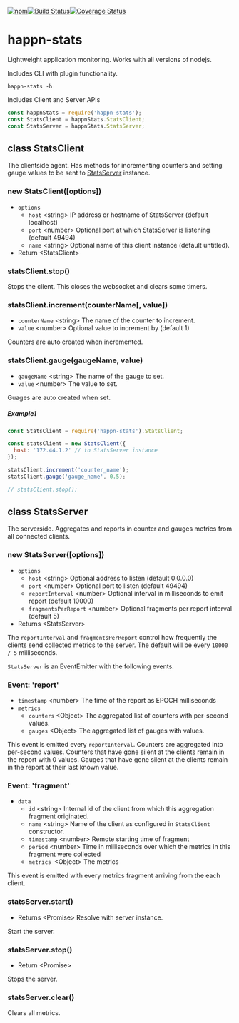 [![npm](https://img.shields.io/npm/v/happn-stats.svg)](https://www.npmjs.com/package/happn-stats)[![Build Status](https://travis-ci.org/happner/happn-stats.svg?branch=master)](https://travis-ci.org/happner/happn-stats)[![Coverage Status](https://coveralls.io/repos/github/happner/happn-stats/badge.svg?branch=master)](https://coveralls.io/github/happner/happn-stats?branch=master)

# happn-stats

Lightweight application monitoring. Works with all versions of nodejs.

Includes CLI with plugin functionality.

```
happn-stats -h
```

Includes Client and Server APIs

```javascript
const happnStats = require('happn-stats');
const StatsClient = happnStats.StatsClient;
const StatsServer = happnStats.StatsServer;
```

## class StatsClient

The clientside agent. Has methods for incrementing counters and setting gauge values to be sent to [StatsServer](#class-statsserver) instance.

### new StatsClient([options])

* `options`
  * `host` \<string> IP address or hostname of StatsServer (default localhost)
  * `port` \<number> Optional port at which StatsServer is listening (default 49494)
  * `name` \<string> Optional name of this client instance (default untitled).
* Return \<StatsClient>

### statsClient.stop()

Stops the client. This closes the websocket and clears some timers.

### statsClient.increment(counterName[, value])

* `counterName` \<string> The name of the counter to increment.
* `value` \<number> Optional value to increment by (default 1)

Counters are auto created when incremented.

### statsClient.gauge(gaugeName, value)

* `gaugeName` \<string> The name of the gauge to set.
* `value` \<number> The value to set.

Guages are auto created when set.

##### Example1

```javascript
const StatsClient = require('happn-stats').StatsClient;

const statsClient = new StatsClient({
  host: '172.44.1.2' // to StatsServer instance
});

statsClient.increment('counter_name');
statsClient.gauge('gauge_name', 0.5);

// statsClient.stop();
```



## class StatsServer

The serverside. Aggregates and reports in counter and gauges metrics from all connected clients.

### new StatsServer([options])

* `options`
  * `host` \<string> Optional address to listen (default 0.0.0.0)
  * `port` \<number> Optional port to listen (default 49494)
  * `reportInterval` \<number> Optional interval in milliseconds to emit report (default 10000)
  * `fragmentsPerReport` \<number> Optional fragments per report interval (default 5)
* Returns \<StatsServer>

The `reportInterval` and `fragmentsPerReport` control how frequently the clients send collected metrics to the server. The default will be every `10000 / 5` milliseconds.

`StatsServer` is an EventEmitter with the following events.

### Event: 'report'

* `timestamp` \<number> The time of the report as EPOCH milliseconds
* `metrics`
  * `counters` \<Object> The aggregated list of counters with per-second values.
  * `gauges` \<Object> The aggregated list of gauges with values.

This event is emitted every `reportInterval`. Counters are aggregated into per-second values. Counters that have gone silent at the clients remain in the report with 0 values. Gauges that have gone silent at the clients remain in the report at their last known value.

### Event: 'fragment'

* `data`
  * `id` \<string> Internal id of the client from which this aggregation fragment originated.
  * `name` \<string> Name of the client as configured in `StatsClient` constructor.
  * `timestamp` \<number> Remote starting time of fragment
  * `period` \<number> Time in milliseconds over which the metrics in this fragment were collected
  * `metrics `\<Object> The metrics

This event is emitted with every metrics fragment arriving from the each client.

### statsServer.start()

* Returns \<Promise> Resolve with server instance.

Start the server.

### statsServer.stop()

* Return \<Promise> 

Stops the server.

### statsServer.clear()

Clears all metrics.